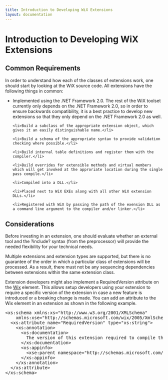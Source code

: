 ```yaml
---
title: Introduction to Developing WiX Extensions
layout: documentation
---
```

  <h1>Introduction to Developing WiX Extensions</h1>

  <h2>Common Requirements</h2>In order to understand how each of the classes of extensions work, one should start by looking at the WiX source code. All extensions have the following things in common:

  <ul>
    <li>Implemented using the .NET Framework 2.0. The rest of the WiX toolset currently only depends on the .NET Framework 2.0, so in order to ensure backwards compatibility, it is a best practice to develop new extensions so that they only depend on the .NET Framework 2.0 as well.</li>

    <li>Build a subclass of the appropriate extension object, which gives it an easily distinguishable name.</li>

    <li>Build a schema of the appropriate syntax to provide validation checking where possible.</li>

    <li>Build internal table definitions and register them with the compiler.</li>

    <li>Build overrides for extensible methods and virtual members which will get invoked at the approriate location during the single pass compile.</li>

    <li>Compiled into a DLL.</li>

    <li>Placed next to WiX EXEs along with all other WiX extension DLLs.</li>

    <li>Registered with WiX by passing the path of the exension DLL as a command line argument to the compiler and/or linker.</li>
  </ul>

  <h2>Considerations</h2>

  <p>Before investing in an extension, one should evaluate whether an external tool and the ?include? syntax (from the preprocessor) will provide the needed flexibility for your technical needs.</p>

  <p>Multiple extensions and extension types are supported, but there is no guarantee of the order in which a particular class of extensions will be processed. As a result, there must not be any sequencing dependencies between extensions within the same extension class.</p>

  <p>Extension developers might also implement a RequiredVersion attribute on the <a href="wix_xsd_wix.htm">Wix</a> element. This allows setup developers using your extension to require a specific version of the extension in case a new feature is introduced or a breaking change is made. You can add an attribute to the Wix element in an extension as shown in the following example.</p>
  <pre>
&lt;xs:schema xmlns:xs="http://www.w3.org/2001/XMLSchema"
    xmlns:xse="http://schemas.microsoft.com/wix/2005/XmlSchemaExtension"&gt;
  &lt;xs:attribute name="RequiredVersion" type="xs:string"&gt;
    &lt;xs:annotation&gt;
      &lt;xs:documentation&gt;
        The version of this extension required to compile the defining source.
      &lt;/xs:documentation&gt;
      &lt;xs:appinfo&gt;
        &lt;xse:parent namespace="http://schemas.microsoft.com/wix/2006/wi" ref="Wix" /&gt;
      &lt;/xs:appinfo&gt;
    &lt;/xs:annotation&gt;
  &lt;/xs:attribute&gt;
&lt;/xs:schema&gt;
</pre>
